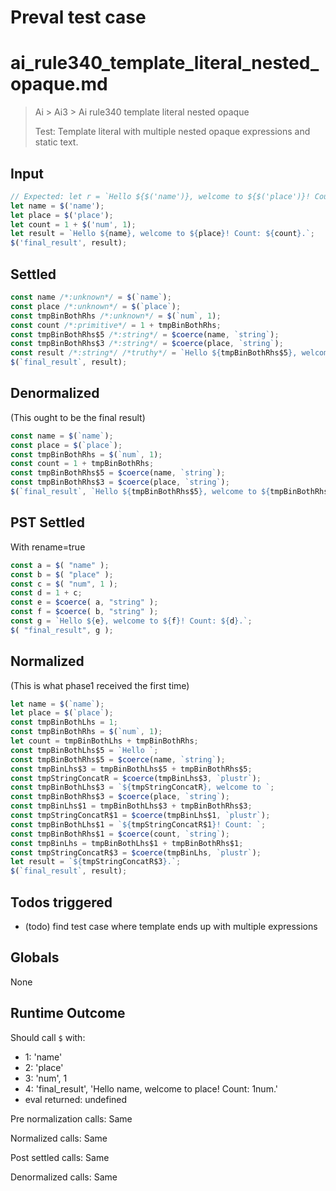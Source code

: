 # Preval test case

# ai_rule340_template_literal_nested_opaque.md

> Ai > Ai3 > Ai rule340 template literal nested opaque
>
> Test: Template literal with multiple nested opaque expressions and static text.

## Input

`````js filename=intro
// Expected: let r = `Hello ${$('name')}, welcome to ${$('place')}! Count: ${1 + $('num', 1)}.`; $('result', r);
let name = $('name');
let place = $('place');
let count = 1 + $('num', 1);
let result = `Hello ${name}, welcome to ${place}! Count: ${count}.`;
$('final_result', result);
`````


## Settled


`````js filename=intro
const name /*:unknown*/ = $(`name`);
const place /*:unknown*/ = $(`place`);
const tmpBinBothRhs /*:unknown*/ = $(`num`, 1);
const count /*:primitive*/ = 1 + tmpBinBothRhs;
const tmpBinBothRhs$5 /*:string*/ = $coerce(name, `string`);
const tmpBinBothRhs$3 /*:string*/ = $coerce(place, `string`);
const result /*:string*/ /*truthy*/ = `Hello ${tmpBinBothRhs$5}, welcome to ${tmpBinBothRhs$3}! Count: ${count}.`;
$(`final_result`, result);
`````


## Denormalized
(This ought to be the final result)

`````js filename=intro
const name = $(`name`);
const place = $(`place`);
const tmpBinBothRhs = $(`num`, 1);
const count = 1 + tmpBinBothRhs;
const tmpBinBothRhs$5 = $coerce(name, `string`);
const tmpBinBothRhs$3 = $coerce(place, `string`);
$(`final_result`, `Hello ${tmpBinBothRhs$5}, welcome to ${tmpBinBothRhs$3}! Count: ${count}.`);
`````


## PST Settled
With rename=true

`````js filename=intro
const a = $( "name" );
const b = $( "place" );
const c = $( "num", 1 );
const d = 1 + c;
const e = $coerce( a, "string" );
const f = $coerce( b, "string" );
const g = `Hello ${e}, welcome to ${f}! Count: ${d}.`;
$( "final_result", g );
`````


## Normalized
(This is what phase1 received the first time)

`````js filename=intro
let name = $(`name`);
let place = $(`place`);
const tmpBinBothLhs = 1;
const tmpBinBothRhs = $(`num`, 1);
let count = tmpBinBothLhs + tmpBinBothRhs;
const tmpBinBothLhs$5 = `Hello `;
const tmpBinBothRhs$5 = $coerce(name, `string`);
const tmpBinLhs$3 = tmpBinBothLhs$5 + tmpBinBothRhs$5;
const tmpStringConcatR = $coerce(tmpBinLhs$3, `plustr`);
const tmpBinBothLhs$3 = `${tmpStringConcatR}, welcome to `;
const tmpBinBothRhs$3 = $coerce(place, `string`);
const tmpBinLhs$1 = tmpBinBothLhs$3 + tmpBinBothRhs$3;
const tmpStringConcatR$1 = $coerce(tmpBinLhs$1, `plustr`);
const tmpBinBothLhs$1 = `${tmpStringConcatR$1}! Count: `;
const tmpBinBothRhs$1 = $coerce(count, `string`);
const tmpBinLhs = tmpBinBothLhs$1 + tmpBinBothRhs$1;
const tmpStringConcatR$3 = $coerce(tmpBinLhs, `plustr`);
let result = `${tmpStringConcatR$3}.`;
$(`final_result`, result);
`````


## Todos triggered


- (todo) find test case where template ends up with multiple expressions


## Globals


None


## Runtime Outcome


Should call `$` with:
 - 1: 'name'
 - 2: 'place'
 - 3: 'num', 1
 - 4: 'final_result', 'Hello name, welcome to place! Count: 1num.'
 - eval returned: undefined

Pre normalization calls: Same

Normalized calls: Same

Post settled calls: Same

Denormalized calls: Same
